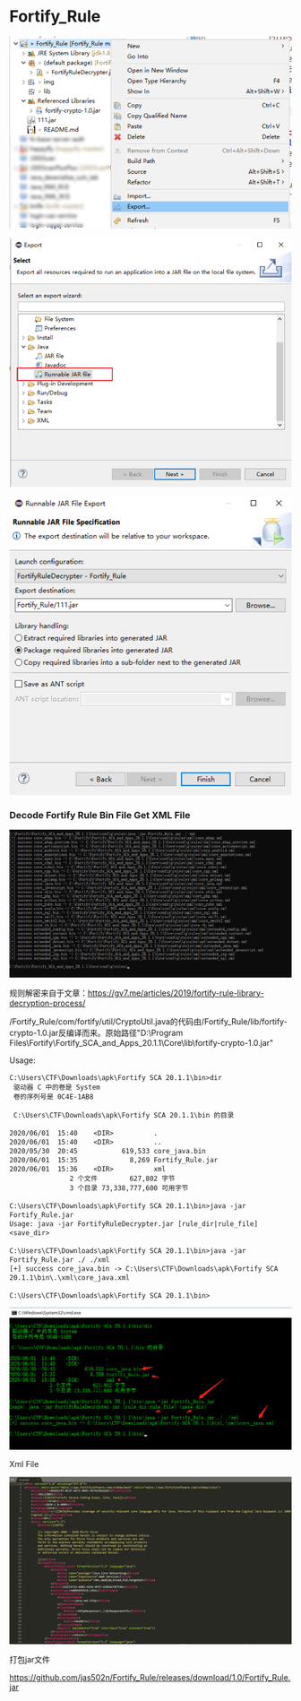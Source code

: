 # Fortify_Rule

![image-20201117141452569](img/README/image-20201117141452569.png)

![image-20201117142414977](img/README/image-20201117142414977.png)

![image-20201117141402411](img/README/image-20201117141402411.png)













### Decode Fortify Rule Bin File Get XML File

![](img/rule.png)

规则解密来自于文章：https://gv7.me/articles/2019/fortify-rule-library-decryption-process/

/Fortify_Rule/com/fortify/util/CryptoUtil.java的代码由/Fortify_Rule/lib/fortify-crypto-1.0.jar反编译而来。原始路径"D:\Program Files\Fortify\Fortify_SCA_and_Apps_20.1.1\Core\lib\fortify-crypto-1.0.jar"



Usage:

```
C:\Users\CTF\Downloads\apk\Fortify SCA 20.1.1\bin>dir
 驱动器 C 中的卷是 System
 卷的序列号是 0C4E-1AB8

 C:\Users\CTF\Downloads\apk\Fortify SCA 20.1.1\bin 的目录

2020/06/01  15:40    <DIR>          .
2020/06/01  15:40    <DIR>          ..
2020/05/30  20:45           619,533 core_java.bin
2020/06/01  15:35             8,269 Fortify_Rule.jar
2020/06/01  15:36    <DIR>          xml
               2 个文件        627,802 字节
               3 个目录 73,338,777,600 可用字节

C:\Users\CTF\Downloads\apk\Fortify SCA 20.1.1\bin>java -jar Fortify_Rule.jar
Usage: java -jar FortifyRuleDecrypter.jar [rule_dir|rule_file] <save_dir>

C:\Users\CTF\Downloads\apk\Fortify SCA 20.1.1\bin>java -jar Fortify_Rule.jar ./ ./xml
[+] success core_java.bin -> C:\Users\CTF\Downloads\apk\Fortify SCA 20.1.1\bin\.\xml\core_java.xml

C:\Users\CTF\Downloads\apk\Fortify SCA 20.1.1\bin>
```

![](img/decode.png)

Xml File

![](img/xml.png)

打包jar文件

https://github.com/jas502n/Fortify_Rule/releases/download/1.0/Fortify_Rule.jar

